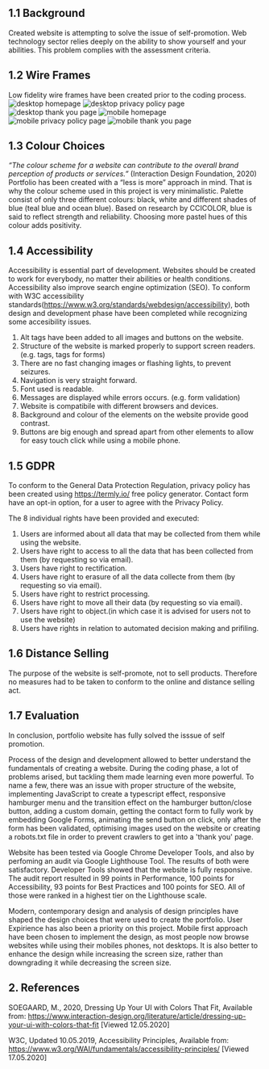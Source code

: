 ## 1.1 Background
Created website is attempting to solve the issue of self-promotion. Web technology sector relies deeply on the ability to show yourself and your abilities. 
This problem complies with the assessment criteria. 

## 1.2 Wire Frames
Low fidelity wire frames have been created prior to the coding process.
![desktop homepage](https://github.com/katwlodarczyk/portfolio/blob/master/assets/wireframes1.png "Desktop home page")
![desktop privacy policy page](https://github.com/katwlodarczyk/portfolio/blob/master/assets/wireframes2.png "Desktop privacy policy page")
![desktop thank you page](https://github.com/katwlodarczyk/portfolio/blob/master/assets/wireframes3.png "Desktop thank you page")
![mobile homepage](https://github.com/katwlodarczyk/portfolio/blob/master/assets/wireframes4.png "mobile home page")
![mobile privacy policy page](https://github.com/katwlodarczyk/portfolio/blob/master/assets/wireframes5.png "mobile privacy policy page")
![mobile thank you page](https://github.com/katwlodarczyk/portfolio/blob/master/assets/wireframes6.png "mobile thank you page")

## 1.3 Colour Choices
_“The colour scheme for a website can contribute to the overall brand perception of products or services.”_ (Interaction Design Foundation, 2020) Portfolio has been created with a “less is more” approach in mind. That is why the colour scheme used in this project is very minimalistic. Palette consist of only three different colours: black, white and different shades of blue (teal blue and ocean blue). Based on research by CCICOLOR, blue is said to reflect strength and reliability. Choosing more pastel hues of this colour adds positivity. 

## 1.4 Accessibility
Accessibility is essential part of development. Websites should be created to work for everybody, no matter their abilities or health conditions. Accessibility also improve search engine optimization (SEO). 
To conform with W3C accessibility standards(https://www.w3.org/standards/webdesign/accessibility), both design and development phase have been completed while recognizing some accesibility issues.
1. Alt tags have been added to all images and buttons on the website.
2. Structure of the website is marked properly to support screen readers. (e.g. <h> </h> tags, <label> </label> tags for forms) 
3. There are no fast changing images or flashing lights, to prevent seizures.
4. Navigation is very straight forward.
5. Font used is readable.
6. Messages are displayed while errors occurs. (e.g. form validation)
7. Website is compatibile with different browsers and devices.
8. Background and colour of the elements on the website provide good contrast.
9. Buttons are big enough and spread apart from other elements to allow for easy touch click while using a mobile phone.

## 1.5 GDPR
To conform to the General Data Protection Regulation, privacy policy has been created using https://termly.io/ free policy generator.
Contact form have an opt-in option, for a user to agree with the Privacy Policy.

The 8 individual rights have been provided and executed:
1. Users are informed about all data that may be collected from them while using the website.
2. Users have right to access to all the data that has been collected from them (by requesting so via email).
3. Users have right to rectification.
4. Users have right to erasure of all the data collecte from them (by requesting so via email).
5. Users have right to restrict processing.
6. Users have right to move all their data (by requesting so via email).
7. Users have right to object.(in which case it is advised for users not to use the website)
8. Users have rights in relation to automated decision making and prifiling.

## 1.6 Distance Selling
The purpose of the website is self-promote, not to sell products. Therefore no measures had to be taken to conform to the online and distance selling act. 

## 1.7 Evaluation

In conclusion, portfolio website has fully solved the isssue of self promotion. 

Process of the design and development allowed to better understand the fundamentals of creating a website. During the coding phase, a lot of problems arised, but tackling them made learning even more powerful. To name a few, there was an issue with proper structure of the website, implementing JavaScript to create a typescript effect, responsive hamburger menu and the transition effect on the hamburger button/close button, adding a custom domain, getting the contact form to fully work by embedding Google Forms, animating the send button on click, only after the form has been validated, optimising images used on the website or creating a robots.txt file in order to prevent crawlers to get into a 'thank you' page. 

Website has been tested via Google Chrome Developer Tools, and also by perfoming an audit via Google Lighthouse Tool. The results of both were satisfactory. Developer Tools showed that the website is fully responsive. The audit report resulted in 99 points in Performance, 100 points for Accessibility, 93 points for Best Practices and 100 points for SEO. All of those were ranked in a highest tier on the Lighthouse scale.

Modern, contemporary design and analysis of design principles have shaped the design choices that were used to create the portfolio. User Expirience has also been a priority on this project. Mobile first approach have been chosen to implement the design, as most people now browse websites while using their mobiles phones, not desktops. It is also better to enhance the design while increasing the screen size, rather than downgrading it while decreasing the screen size.

## 2. References

SOEGAARD, M., 2020,  Dressing Up Your UI with Colors That Fit, Available from: https://www.interaction-design.org/literature/article/dressing-up-your-ui-with-colors-that-fit [Viewed 12.05.2020] 

W3C, Updated 10.05.2019, Accessibility Principles, Available from: https://www.w3.org/WAI/fundamentals/accessibility-principles/ [Viewed 17.05.2020]


